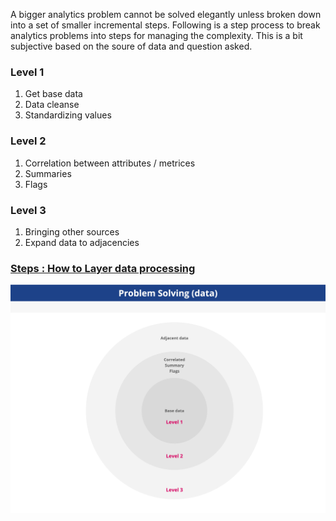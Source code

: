A bigger analytics problem cannot be solved elegantly unless broken down into a set of smaller incremental steps. Following is a step process to break analytics problems into steps for managing the complexity. This is a bit subjective based on the soure of data and question asked.

### Level 1
1. Get base data
2. Data cleanse
3. Standardizing values

### Level 2
1. Correlation between attributes / metrices
2. Summaries
3. Flags

### Level 3
1. Bringing other sources
2. Expand data to adjacencies 


### [Steps : How to Layer data processing ](/adhocAnalysisRequest.sql)
![ProblemSolvingData](/images/ProblemSolvingData.jpg)
